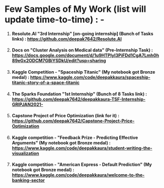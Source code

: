 # **Few Samples of My Work (list will update time-to-time) : -**


1) #### **Resolute.AI  "3rd Internship" [on-going internship] (Bunch of Tasks links) : https://github.com/deepak7642/Resolute.AI**


2) #### **Docs on "Cluster Analysis on Medical data" (Pre-Internship Task) : https://docs.google.com/document/d/1u9HTPlyI3PiFDd1CgA7Lmh0h89eGx2ODCM7GBiYSDkU/edit?usp=sharing**


3) #### **Kaggle Competition - "Spaceship Titanic" (My notebook got Bronze medal) : https://www.kaggle.com/code/deepakkaura/spaceship-titanic-story-of-a-space-titanic**


4) #### **The Sparks Foundation "1st Internship" (Bunch of 8 Tasks link) : https://github.com/deepak7642/deepakkaura-TSF-Internship-GRIPJAN2021-**


5) #### **Capstone Project of Price Optimization (link for it) : https://github.com/deepak7642/Capstone-Project-Price-Optimization**

6) #### **Kaggle competition - "Feedback Prize - Predicting Effective Arguments" (My notebook got Bronze medal) : https://www.kaggle.com/code/deepakkaura/student-writing-the-visualization**

7) #### **Kaggle competition - "American Express - Default Prediction" (My notebook got Bronze medal) : https://www.kaggle.com/code/deepakkaura/welcome-to-the-banking-sector**
